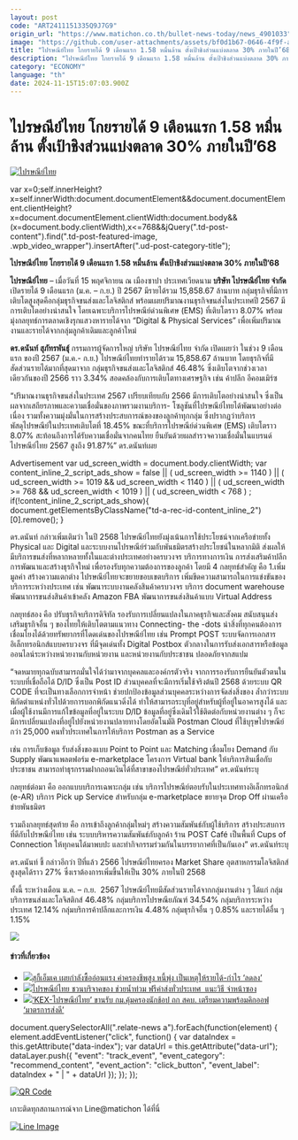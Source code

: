 ```yaml
---
layout: post
code: "ART2411151335Q9J7G9"
origin_url: "https://www.matichon.co.th/bullet-news-today/news_4901033"
image: "https://github.com/user-attachments/assets/bf0d1b67-0646-4f9f-a2b1-408dc6ab9422"
title: "ไปรษณีย์ไทย โกยรายได้ 9 เดือนแรก 1.58 หมื่นล้าน ตั้งเป้าชิงส่วนแบ่งตลาด 30% ภายในปี’68"
description: "ไปรษณีย์ไทย โกยรายได้ 9 เดือนแรก 1.58 หมื่นล้าน ตั้งเป้าชิงส่วนแบ่งตลาด 30% ภายในปี'68"
category: "ECONOMY"
language: "th"
date: 2024-11-15T15:07:03.900Z
---
```


# ไปรษณีย์ไทย โกยรายได้ 9 เดือนแรก 1.58 หมื่นล้าน ตั้งเป้าชิงส่วนแบ่งตลาด 30% ภายในปี’68

[![ไปรษณีย์ไทย](https://www.matichon.co.th/wp-content/uploads/2024/11/15685416854.jpg "ไปรษณีย์ไทย")](https://www.matichon.co.th/wp-content/uploads/2024/11/15685416854.jpg)

var x=0;self.innerHeight?x=self.innerWidth:document.documentElement&&document.documentElement.clientHeight?x=document.documentElement.clientWidth:document.body&&(x=document.body.clientWidth),x<=768&&jQuery(".td-post-content").find(".td-post-featured-image, .wpb\_video\_wrapper").insertAfter(".ud-post-category-title");

**ไปรษณีย์ไทย โกยรายได้ 9 เดือนแรก 1.58 หมื่นล้าน ตั้งเป้าชิงส่วนแบ่งตลาด 30% ภายในปี’68**

**ไปรษณีย์ไทย** – เมื่อวันที่ 15 พฤศจิกายน ณ เมืองซาปา ประเทศเวียดนาม **บริษัท ไปรษณีย์ไทย จำกัด** เปิดรายได้ 9 เดือนแรก (ม.ค. – ก.ย.) ปี 2567 มีรายได้รวม 15,858.67 ล้านบาท กลุ่มธุรกิจที่มีการเติบโตสูงสุดคือกลุ่มธุรกิจขนส่งและโลจิสติกส์ พร้อมเผยปริมาณงานธุรกิจขนส่งในประเทศปี 2567 มีการเติบโตอย่างน่าสนใจ โดยเฉพาะบริการไปรษณีย์ด่วนพิเศษ (EMS) ที่เติบโตราว 8.07% พร้อมมุ่งกลยุทธ์การตลาดเชิงรุกแสวงหารายได้จาก “Digital & Physical Services” เพื่อเพิ่มปริมาณงานและรายได้จากกลุ่มลูกค้าเดิมและลูกค้าใหม่

**ดร.ดนันท์ สุภัทรพันธุ์** กรรมการผู้จัดการใหญ่ บริษัท ไปรษณีย์ไทย จำกัด เปิดเผยว่า ในช่วง 9 เดือนแรก ของปี 2567 (ม.ค.- ก.ย.) ไปรษณีย์ไทยทำรายได้รวม 15,858.67 ล้านบาท โดยธุรกิจที่มีสัดส่วนรายได้มากที่สุดมาจาก กลุ่มธุรกิจขนส่งและโลจิสติกส์ 46.48% ซึ่งเติบโตจากช่วงเวลาเดียวกันของปี 2566 ราว 3.34% สอดคล้องกับการเติบโตทางเศรษฐกิจ เช่น ค้าปลีก อีคอมเมิร์ซ

“ปริมาณงานธุรกิจขนส่งในประเทศ 2567 เปรียบเทียบกับ 2566 มีการเติบโตอย่างน่าสนใจ ซึ่งเป็นผลจากเสถียรภาพและความเชื่อมั่นของภาพรวมงานบริการ- โซลูชันที่ไปรษณีย์ไทยได้พัฒนาอย่างต่อเนื่อง รวมทั้งความมุ่งมั่นในการสร้างประสบการณ์ของของลูกค้าทุกกลุ่ม ซึ่งปรากฏว่าบริการพัสดุไปรษณีย์ในประเทศเติบโตที่ 18.45% ขณะที่บริการไปรษณีย์ด่วนพิเศษ (EMS) เติบโตราว 8.07% สะท้อนถึงการได้รับความเชื่อมั่นจากคนไทย ยืนยันด้วยผลสำรวจความเชื่อมั่นในแบรนด์ไปรษณีย์ไทย 2567 สูงถึง 91.87%” ดร.ดนันท์เผย

Advertisement var ud\_screen\_width = document.body.clientWidth; var content\_inline\_2\_script\_ads\_show = false || ( ud\_screen\_width >= 1140 ) || ( ud\_screen\_width >= 1019 && ud\_screen\_width < 1140 ) || ( ud\_screen\_width >= 768 && ud\_screen\_width < 1019 ) || ( ud\_screen\_width < 768 ) ; if(!content\_inline\_2\_script\_ads\_show){ document.getElementsByClassName("td-a-rec-id-content\_inline\_2")\[0\].remove(); }

ดร.ดนันท์ กล่าวเพิ่มเติมว่า ในปี 2568 ไปรษณีย์ไทยยังมุ่งเน้นการใช้ประโยชน์จากเครือข่ายทั้ง Physical และ Digital และระบบงานไปรษณีย์ร่วมกับพันธมิตรสร้างประโยชน์ในหลากมิติ ส่งผลให้มีบริการขนส่งที่หลากหลายทั้งในและต่างประเทศอย่างครบวงจร บริการทางการเงิน การส่งเสริมค้าปลีก การพัฒนาและสร้างธุรกิจใหม่ เพื่อรองรับทุกความต้องการของลูกค้า โดยมี 4 กลยุทธ์สำคัญ คือ 1.เพิ่มมูลค่า สร้างความแตกต่าง ไปรษณีย์ไทยจะขยายขอบเขตบริการ เพิ่มขีดความสามารถในการแข่งขันของบริการระหว่างประเทศ เช่น พัฒนาระบบงานคลังสินค้าครบวงจร บริการ document warehouse พัฒนาการขนส่งสินค้าเข้าคลัง Amazon FBA พัฒนาการขนส่งสินค้าแบบ Virtual Address

กลยุทธ์สอง คือ ปรับธุรกิจบริการดิจิทัล รองรับการเปลี่ยนแปลงในภาคธุรกิจและสังคม สนับสนุนส่งเสริมธุรกิจอื่น ๆ ของไทยให้เติบโตตามแนวทาง Connecting- the -dots นำสิ่งที่ทุกคนต้องการเชื่อมโยงได้ด้วยทรัพยากรที่โดดเด่นของไปรษณีย์ไทย เช่น Prompt POST ระบบจัดการเอกสารอิเล็กทรอนิกส์แบบครบวงจร ที่มีจุดเด่นทั้ง Digital Postbox ตัวกลางในการรับส่งเอกสารหรือข้อมูลออนไลน์ระหว่างหน่วยงานกับหน่วยงาน และหน่วยงานกับประชาชน ปลอดภัยจากสแปม

“จดหมายทุกฉบับสามารถมั่นใจได้ว่ามาจากบุคคลและองค์กรตัวจริง จากการรองรับการยืนยันตัวตนในระบบที่เชื่อถือได้ D/ID ซึ่งเป็น Post ID ส่วนบุคคลที่จะมีการเริ่มใช้จริงต้นปี 2568 ด้วยระบบ QR CODE ที่จะเป็นทางเลือกการจ่าหน้า ช่วยปกป้องข้อมูลส่วนบุคคลระหว่างการจัดส่งสิ่งของ ล้ำกว่าระบบพิกัดตำแหน่งทั่วไปด้วยการบอกพิกัดแนวดิ่งได้ ทำให้สามารถระบุที่อยู่สำหรับผู้ที่อยู่ในอาคารสูงได้ และเมื่อผู้ใช้งานมีการแก้ไขข้อมูลที่อยู่ในระบบ D/ID ข้อมูลที่อยู่ซึ่งเดิมไว้ใช้ติดต่อกับหน่วยงานต่าง ๆ ก็จะมีการเปลี่ยนแปลงที่อยู่ไปยังหน่วยงานปลายทางโดยอัตโนมัติ Postman Cloud ที่ใช้บุรุษไปรษณีย์กว่า 25,000 คนทั่วประเทศในการให้บริการ Postman as a Service

เช่น การเก็บข้อมูล รับส่งสิ่งของแบบ Point to Point และ Matching เชื่อมโยง Demand กับ Supply พัฒนาแพลตฟอร์ม e-marketplace โครงการ Virtual bank ให้บริการสินเชื่อกับประชาชน สามารถทำธุรกรรมฝากถอนเงินได้ที่สาขาของไปรษณีย์ทั่วประเทศ” ดร.ดนันท์ระบุ

กลยุทธ์ต่อมา คือ ออกแบบบริการเฉพาะกลุ่ม เช่น บริการไปรษณีย์ตอบรับในประเทศทางอิเล็กทรอนิกส์ (e-AR) บริการ Pick up Service สำหรับกลุ่ม e-marketplace ขยายจุด Drop Off ผ่านเครือข่ายพันธมิตร

รวมถึงกลยุทธ์สุดท้าย คือ การเข้าถึงลูกค้ากลุ่มใหม่ๆ สร้างความสัมพันธ์กับผู้ใช้บริการ สร้างประสบการที่ดีกับไปรษณีย์ไทย เช่น ระบบบริหารความสัมพันธ์กับลูกค้า ร้าน POST Café เป็นพื้นที่ Cups of Connection ให้ทุกคนได้มาพบปะ และทำกิจกรรมร่วมกันในบรรยากาศที่เป็นกันเอง” ดร.ดนันท์ระบุ

ดร.ดนันท์ ชี้ กล่าวอีกว่า ปีที่แล้ว 2566 ไปรษณีย์ไทยครอง Market Share อุตสาหกรรมโลจิสติกส์สูงสุดได้ราว 27% ซึ่งเราต้องการเพิ่มขึ้นให้เป็น 30% ภายในปี 2568

ทั้งนี้ ระหว่างเดือน ม.ค. – ก.ย.  2567 ไปรษณีย์ไทยมีสัดส่วนรายได้จากกลุ่มงานต่าง ๆ ได้แก่ กลุ่มบริการขนส่งและโลจิสติกส์ 46.48% กลุ่มบริการไปรษณียภัณฑ์ 34.54% กลุ่มบริการระหว่างประเทศ 12.14% กลุ่มบริการค้าปลีกและการเงิน 4.48% กลุ่มธุรกิจอื่น ๆ 0.85% และรายได้อื่น ๆ 1.15%

![](https://www.matichon.co.th/wp-content/uploads/2024/11/S__29270054_0-684x1024.jpg)

#### ข่าวที่เกี่ยวข้อง

*   [![](https://www.matichon.co.th/wp-content/uploads/2024/11/MK_profit.jpg)สุกึ้เอ็มเค เผยกำลังซื้ออ่อนแรง ค่าครองชีพสูง หนี้พุ่ง เป็นเหตุให้รายได้-กำไร ‘ลดลง’](https://www.matichon.co.th/economy/news_4895893)
*   [![](https://www.matichon.co.th/wp-content/uploads/2024/09/ปกข่าว-7281-191.jpg)ไปรษณีย์ไทย ชวนบริจาคของ ช่วยน้ำท่วม ฟรีค่าส่งทั่วประเทศ  แนะวิธี จ่าหน้าซอง](https://www.matichon.co.th/local/news_4799339)
*   [![](https://www.matichon.co.th/wp-content/uploads/2024/08/mkok4-wed.jpg)‘KEX-ไปรษณีย์ไทย’ ขานรับ กม.คุ้มครองนักช้อป ถก สคบ. เตรียมความพร้อมคิกออฟ ‘มาตรการส่งดี’](https://www.matichon.co.th/economy/news_4764216)

document.querySelectorAll(".relate-news a").forEach(function(element) { element.addEventListener("click", function() { var dataIndex = this.getAttribute("data-index"); var dataUrl = this.getAttribute("data-url"); dataLayer.push({ "event": "track\_event", "event\_category": "recommend\_content", "event\_action": "click\_button", "event\_label": dataIndex + " | " + dataUrl }); }); });

[![QR Code](https://www.matichon.co.th/wp-content/uploads/2023/07/wob1371z.jpg)](https://lin.ee/ht0nDxX)

เกาะติดทุกสถานการณ์จาก Line@matichon ได้ที่นี่

[![Line Image](https://www.matichon.co.th/wp-content/uploads/2023/07/th.png)](https://lin.ee/ht0nDxX)